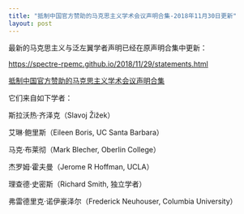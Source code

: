 ```yaml
---
title: "抵制中国官方赞助的马克思主义学术会议声明合集-2018年11月30日更新"
layout: post
---
```


最新的马克思主义与泛左翼学者声明已经在原声明合集中更新：

https://spectre-rpemc.github.io/2018/11/29/statements.html

[抵制中国官方赞助的马克思主义学术会议声明合集](https://spectre-rpemc.github.io/2018/11/29/statements.html)

它们来自如下学者：

斯拉沃热·齐泽克（Slavoj Žižek）

艾琳·鲍里斯（Eileen Boris, UC Santa Barbara）

马克·布莱彻（Mark Blecher, Oberlin College）

杰罗姆·霍夫曼（Jerome R Hoffman, UCLA）

理查德·史密斯（Richard Smith, 独立学者）

弗雷德里克·诺伊豪泽尔（Frederick Neuhouser, Columbia University）
